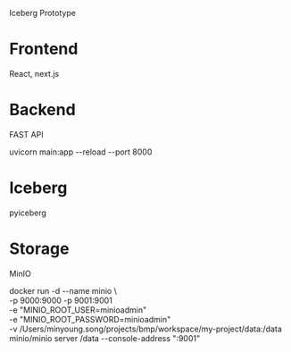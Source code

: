 Iceberg Prototype

# Frontend
React, next.js


# Backend
FAST API

uvicorn main:app --reload --port 8000


# Iceberg
pyiceberg


# Storage
MinIO

docker run -d --name minio \                                             
  -p 9000:9000 -p 9001:9001 \
  -e "MINIO_ROOT_USER=minioadmin" \
  -e "MINIO_ROOT_PASSWORD=minioadmin" \
  -v /Users/minyoung.song/projects/bmp/workspace/my-project/data:/data \
  minio/minio server /data --console-address ":9001"